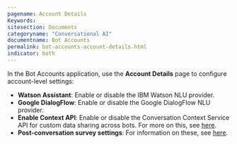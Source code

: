 ```yaml
---
pagename: Account Details
Keywords:
sitesection: Documents
categoryname: "Conversational AI"
documentname: Bot Accounts
permalink: bot-accounts-account-details.html
indicator: both
---
```


In the Bot Accounts application, use the **Account Details** page to configure account-level settings:

* **Watson Assistant**: Enable or disable the IBM Watson NLU provider.
* **Google DialogFlow**: Enable or disable the Google DialogFlow NLU provider.
* **Enable Context API**: Enable or disable the Conversation Context Service API for custom data sharing across bots. For more on this, see [here](conversation-builder-scripting-functions-manage-the-conversation-context-service.html).
* **Post-conversation survey settings**: For information on these, see [here](conversation-builder-bots-post-conversation-survey-bots.html#configure-account-level-settings).